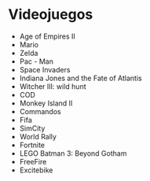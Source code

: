 # Videojuegos

* Age of Empires II
* Mario
* Zelda
* Pac - Man
* Space Invaders
* Indiana Jones and the Fate of Atlantis
* Witcher III: wild hunt
* COD
* Monkey Island II
* Commandos
* Fifa
* SimCity 
* World Rally
* Fortnite 
* LEGO Batman 3: Beyond Gotham
* FreeFire
* Excitebike
